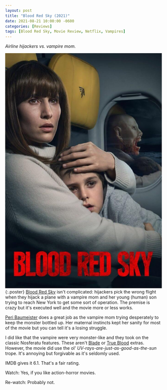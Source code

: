 ```yaml
---
layout: post
title: "Blood Red Sky (2021)"
date: 2021-08-21 10:00:00 -0600
categories: [Reviews]
tags: [Blood Red Sky, Movie Review, Netflix, Vampires]
---
```


*Airline hijackers vs. vampire mom.*

![Blood Red Sky poster](/assets/2021/08/blood-red-sky-2021.jpg){:.poster} [Blood Red Sky](https://www.imdb.com/title/tt6402468/) isn't complicated: hijackers pick the wrong flight when they hijack a plane with a vampire mom and her young (human) son trying to reach New York to get some sort of operation. The premise is crazy but it's executed well and the movie more or less works.

[Peri Baumeister](https://www.imdb.com/name/nm3973870/) does a great job as the vampire mom trying desperately to keep the monster bottled up. Her maternal instincts kept her sanity for most of the movie but you can tell it's a losing struggle.

I did like that the vampire were very monster-like and they took on the classic Nosferatu features. These aren't [Blade](https://www.imdb.com/title/tt0120611/) or [True Blood](https://www.imdb.com/title/tt0844441/) extras. However, the movie did use the ol' *UV-rays-are-just-as-good-as-the-sun* trope. It's annoying but forgivable as it's seldomly used.

IMDB gives it 6.1. That's a fair rating.

Watch: Yes, if you like action-horror movies.

Re-watch: Probably not.
